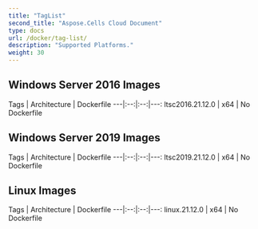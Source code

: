 ```yaml
---
title: "TagList"
second_title: "Aspose.Cells Cloud Document"
type: docs
url: /docker/tag-list/
description: "Supported Platforms."
weight: 30
---
```


## Windows Server 2016 Images ##

Tags |	Architecture | Dockerfile 
---|:--:|:--:|---:
ltsc2016.21.12.0 | x64   | No Dockerfile


## Windows Server 2019 Images ##

Tags |	Architecture | Dockerfile 
---|:--:|:--:|---:
ltsc2019.21.12.0 | x64   | No Dockerfile


## Linux Images ##

Tags |	Architecture | Dockerfile 
---|:--:|:--:|---:
linux.21.12.0 | x64   | No Dockerfile
